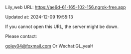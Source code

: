 Lily_web URL: https://ae6d-61-165-102-156.ngrok-free.app

Updated at: 2024-12-09 19:55:13

If you cannot open this URL, the server might be down.

Please contact: 

goley04@foxmail.com Or Wechat:GL_yeaH